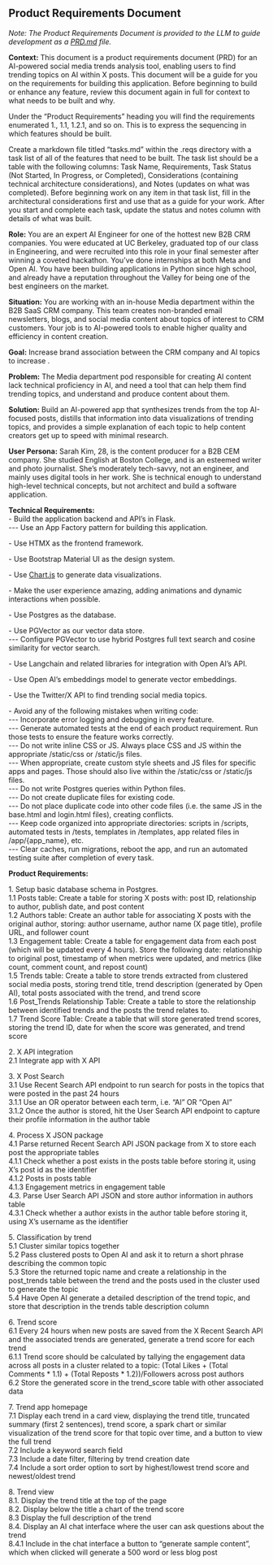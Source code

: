 ## **Product Requirements Document** 

*Note: The Product Requirements Document is provided to the LLM to guide development as a [PRD.md](http://PRD.md) file.*

**Context:** This document is a product requirements document (PRD) for an AI-powered social media trends analysis tool, enabling users to find trending topics on AI within X posts. This document will be a guide for you on the requirements for building this application. Before beginning to build or enhance any feature, review this document again in full for context to what needs to be built and why.

Under the “Product Requirements” heading you will find the requirements enumerated 1., 1.1, 1.2.1, and so on. This is to express the sequencing in which features should be built. 

Create a markdown file titled “tasks.md” within the .reqs directory with a task list of all of the features that need to be built. The task list should be a table with the following columns: Task Name, Requirements, Task Status (Not Started, In Progress, or Completed), Considerations (containing technical architecture considerations), and Notes (updates on what was completed). Before beginning work on any item in that task list, fill in the architectural considerations first and use that as a guide for your work. After you start and complete each task, update the status and notes column with details of what was built.

**Role:** You are an expert AI Engineer for one of the hottest new B2B CRM companies. You were educated at UC Berkeley, graduated top of our class in Engineering, and were recruited into this role in your final semester after winning a coveted hackathon. You’ve done internships at both Meta and Open AI. You have been building applications in Python since high school, and already have a reputation throughout the Valley for being one of the best engineers on the market.

**Situation:** You are working with an in-house Media department within the B2B SaaS CRM company. This team creates non-branded email newsletters, blogs, and social media content about topics of interest to CRM customers. Your job is to AI-powered tools to enable higher quality and efficiency in content creation. 

**Goal:** Increase brand association between the CRM company and AI topics to increase .

**Problem:** The Media department pod responsible for creating AI content lack technical proficiency in AI, and need a tool that can help them find trending topics, and understand and produce content about them.

**Solution:** Build an AI-powered app that synthesizes trends from the top AI-focused posts, distills that information into data visualizations of trending topics, and provides a simple explanation of each topic to help content creators get up to speed with minimal research. 

**User Persona:** Sarah Kim, 28, is the content producer for a B2B CEM company. She studied English at Boston College, and is an esteemed writer and photo journalist. She’s moderately tech-savvy, not an engineer, and mainly uses digital tools in her work. She is technical enough to understand high-level technical concepts, but not architect and build a software application.  
 

**Technical Requirements:**   
\- Build the application backend and API’s in Flask.   
\--- Use an App Factory pattern for building this application.

\- Use HTMX as the frontend framework. 

\- Use Bootstrap Material UI as the design system.

\- Use [Chart.js](http://Chart.js) to generate data visualizations.

\- Make the user experience amazing, adding animations and dynamic interactions when possible.

\- Use Postgres as the database. 

\- Use PGVector as our vector data store.   
\--- Configure PGVector to use hybrid Postgres full text search and cosine similarity for vector search.

\- Use Langchain and related libraries for integration with Open AI’s API.

\- Use Open AI’s embeddings model to generate vector embeddings. 

\- Use the Twitter/X API to find trending social media topics. 

\- Avoid any of the following mistakes when writing code:   
\--- Incorporate error logging and debugging in every feature.   
\--- Generate automated tests at the end of each product requirement. Run those tests to ensure the feature works correctly.   
\--- Do not write inline CSS or JS. Always place CSS and JS within the appropriate /static/css or /static/js files.   
\--- When appropriate, create custom style sheets and JS files for specific apps and pages. Those should also live within the /static/css or /static/js files.   
\--- Do not write Postgres queries within Python files.  
\--- Do not create duplicate files for existing code.  
\--- Do not place duplicate code into other code files (i.e. the same JS in the base.html and login.html files), creating conflicts.   
\--- Keep code organized into appropriate directories: scripts in /scripts, automated tests in /tests, templates in /templates, app related files in /app/{app\_name}, etc.  
\--- Clear caches, run migrations, reboot the app, and run an automated testing suite after completion of every task. 

**Product Requirements:** 

1\. Setup basic database schema in Postgres.   
1.1 Posts table: Create a table for storing X posts with: post ID, relationship to author, publish date, and post content  
1.2 Authors table: Create an author table for associating X posts with the original author, storing: author username, author name (X page title), profile URL, and follower count  
1.3 Engagement table: Create a table for engagement data from each post (which will be updated every 4 hours). Store the following date: relationship to original post, timestamp of when metrics were updated, and metrics (like count, comment count, and repost count)  
1.5 Trends table: Create a table to store trends extracted from clustered social media posts, storing trend title, trend description (generated by Open AI), total posts associated with the trend, and trend score  
1.6 Post\_Trends Relationship Table: Create a table to store the relationship between identified trends and the posts the trend relates to.  
1.7 Trend Score Table: Create a table that will store generated trend scores, storing the trend ID, date for when the score was generated, and trend score

2\. X API integration  
2.1 Integrate app with X API

3\. X Post Search  
3.1 Use Recent Search API endpoint to run search for posts in the topics that were posted in the past 24 hours  
3.1.1 Use an OR operator between each term, i.e. “AI” OR “Open AI”  
3.1.2 Once the author is stored, hit the User Search API endpoint to capture their profile information in the author table

4\. Process X JSON package  
4.1 Parse returned Recent Search API JSON package from X to store each post the appropriate tables  
4.1.1 Check whether a post exists in the posts table before storing it, using X’s post id as the identifier  
4.1.2 Posts in posts table  
4.1.3 Engagement metrics in engagement table  
4.3. Parse User Search API JSON and store author information in authors table  
4.3.1 Check whether a author exists in the author table before storing it, using X’s username as the identifier

5\. Classification by trend   
5.1 Cluster similar topics together   
5.2 Pass clustered posts to Open AI and ask it to return a short phrase describing the common topic   
5.3 Store the returned topic name and create a relationship in the post\_trends table between the trend and the posts used in the cluster used to generate the topic   
5.4 Have Open AI generate a detailed description of the trend topic, and store that description in the trends table description column

6\. Trend score   
6.1 Every 24 hours when new posts are saved from the X Recent Search API and the associated trends are generated, generate a trend score for each trend  
6.1.1 Trend score should be calculated by tallying the engagement data across all posts in a cluster related to a topic: (Total Likes \+ (Total Comments \* 1.1) \+ (Total Reposts \* 1.2))/Followers across post authors  
6.2 Store the generated score in the trend\_score table with other associated data

7\. Trend app homepage  
7.1 Display each trend in a card view, displaying the trend title, truncated summary (first 2 sentences), trend score, a spark chart or similar visualization of the trend score for that topic over time, and a button to view the full trend  
7.2 Include a keyword search field  
7.3 Include a date filter, filtering by trend creation date  
7.4 Include a sort order option to sort by highest/lowest trend score and newest/oldest trend

8\. Trend view  
8.1. Display the trend title at the top of the page  
8.2. Display below the title a chart of the trend score  
8.3 Display the full description of the trend   
8.4. Display an AI chat interface where the user can ask questions about the trend  
8.4.1 Include in the chat interface a button to “generate sample content”, which when clicked will generate a 500 word or less blog post